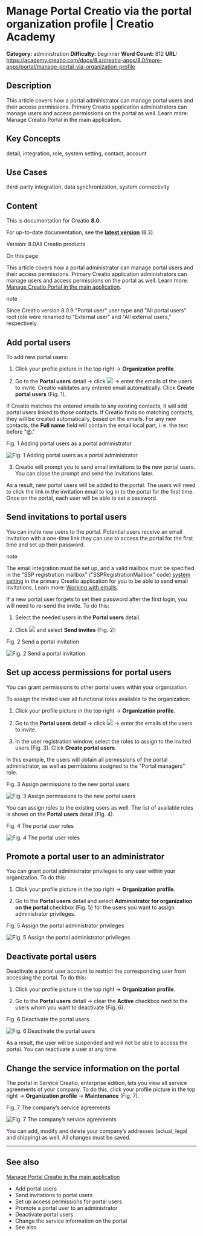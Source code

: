 # Manage Portal Creatio via the portal organization profile | Creatio Academy

**Category:** administration **Difficulty:** beginner **Word Count:** 812
**URL:**
https://academy.creatio.com/docs/8.x/creatio-apps/8.0/more-apps/portal/manage-portal-via-organization-profile

## Description

This article covers how a portal administrator can manage portal users and their
access permissions. Primary Creatio application administrators can manage users
and access permissions on the portal as well. Learn more: Manage Creatio Portal
in the main application.

## Key Concepts

detail, integration, role, system setting, contact, account

## Use Cases

third-party integration, data synchronization, system connectivity

## Content

This is documentation for Creatio **8.0**.

For up-to-date documentation, see the
**[latest version](/docs/8.x/creatio-apps/overview/platform-overview)** (8.3).

Version: 8.0All Creatio products

On this page

This article covers how a portal administrator can manage portal users and their
access permissions. Primary Creatio application administrators can manage users
and access permissions on the portal as well. Learn more:
[Manage Creatio Portal in the main application](https://academy.creatio.com/node/2085/).

note

Since Creatio version 8.0.9 "Portal user" user type and "All portal users" root
role were renamed to "External user" and "All external users," respectively.

## Add portal users​

To add new portal users:

1. Click your profile picture in the top right → **Organization profile**.

2. Go to the **Portal users** detail → click
   ![](https://academy.creatio.com/docs/sites/default/files/inline-images/btn_com_add_tab_1.png)
   → enter the emails of the users to invite. Creatio validates any entered
   email automatically. Click **Create portal users** (Fig. 1).

If Creatio matches the entered emails to any existing contacts, it will add
portal users linked to those contacts. If Creatio finds no matching contacts,
they will be created automatically, based on the emails. For any new contacts,
the **Full name** field will contain the email local part, i. e. the text before
"@."

Fig. 1 Adding portal users as a portal administrator

![Fig. 1 Adding portal users as a portal administrator](https://academy.creatio.com/docs/sites/en/files/images/More_Apps/portal/manage_portal_via_organization_profile/gif_chapter_portal_adding_new_user_on_portal.gif)

3. Creatio will prompt you to send email invitations to the new portal users.
   You can close the prompt and send the invitations later.

As a result, new portal users will be added to the portal. The users will need
to click the link in the invitation email to log in to the portal for the first
time. Once on the portal, each user will be able to set a password.

## Send invitations to portal users​

You can invite new users to the portal. Potential users receive an email
invitation with a one-time link they can use to access the portal for the first
time and set up their password.

note

The email integration must be set up, and a valid mailbox must be specified in
the "SSP registration mailbox" ("SSPRegistrationMailbox" code)
[system setting](https://academy.creatio.com/node/286/) in the primary Creatio
application for you to be able to send email invitations. Learn more:
[Working with emails](https://academy.creatio.com/node/749/).

If a new portal user forgets to set their password after the first login, you
will need to re-send the invite. To do this:

1. Select the needed users in the **Portal users** detail.

2. Click
   ![](https://academy.creatio.com/docs/sites/default/files/inline-images/btn_marketing_plans_detail_menu_1.png)
   and select **Send invites** (Fig. 2):

Fig. 2 Send a portal invitation

![Fig. 2 Send a portal invitation](https://academy.creatio.com/docs/sites/en/files/images/More_Apps/portal/manage_portal_via_organization_profile/scr_chapter_porta_portal_user_invitation.png)

## Set up access permissions for portal users​

You can grant permissions to other portal users within your organization.

To assign the invited user all functional roles available to the organization:

1. Click your profile picture in the top right → **Organization profile**.

2. Go to the **Portal users** detail → click
   ![](https://academy.creatio.com/docs/sites/default/files/inline-images/btn_com_add_tab_2.png)
   → enter the emails of the users to invite.

3. In the user registration window, select the roles to assign to the invited
   users (Fig. 3). Click **Create portal users**.

In this example, the users will obtain all permissions of the portal
administrator, as well as permissions assigned to the "Portal managers" role.

Fig. 3 Assign permissions to the new portal users

![Fig. 3 Assign permissions to the new portal users](https://academy.creatio.com/docs/sites/en/files/images/More_Apps/portal/manage_portal_via_organization_profile/scr_chapter_porta_portal_user_functional_roles.png)

You can assign roles to the existing users as well. The list of available roles
is shown on the **Portal users** detail (Fig. 4).

Fig. 4 The portal user roles

![Fig. 4 The portal user roles](https://academy.creatio.com/docs/sites/en/files/images/More_Apps/portal/manage_portal_via_organization_profile/scr_chapter_porta_portal_user_all_functional_roles.png)

## Promote a portal user to an administrator​

You can grant portal administrator privileges to any user within your
organization. To do this:

1. Click your profile picture in the top right → **Organization profile**.

2. Go to the **Portal users** detail and select **Administrator for organization
   on the portal** checkbox (Fig. 5) for the users you want to assign
   administrator privileges.

Fig. 5 Assign the portal administrator privileges

![Fig. 5 Assign the portal administrator privileges](https://academy.creatio.com/docs/sites/en/files/images/More_Apps/portal/manage_portal_via_organization_profile/scr_chapter_porta_portal_administrators2.png)

## Deactivate portal users​

Deactivate a portal user account to restrict the corresponding user from
accessing the portal. To do this:

1. Click your profile picture in the top right → **Organization profile**.

2. Go to the **Portal users** detail → clear the **Active** checkbox next to the
   users whom you want to deactivate (Fig. 6).

Fig. 6 Deactivate the portal users

![Fig. 6 Deactivate the portal users](https://academy.creatio.com/docs/sites/en/files/images/More_Apps/portal/manage_portal_via_organization_profile/scr_chapter_porta_portal_users_deactivation.png)

As a result, the user will be suspended and will not be able to access the
portal. You can reactivate a user at any time.

## Change the service information on the portal​

The portal in Service Creatio, enterprise edition, lets you view all service
agreements of your company. To do this, click your profile picture in the top
right → **Organization profile** → **Maintenance** (Fig. 7).

Fig. 7 The company’s service agreements

![Fig. 7 The company’s service agreements](https://academy.creatio.com/docs/sites/en/files/images/More_Apps/portal/manage_portal_via_organization_profile/scr_chapter_portal_organization_page_maintaince.png)

You can add, modify and delete your company’s addresses (actual, legal and
shipping) as well. All changes must be saved.

---

## See also​

[Manage Portal Creatio in the main application](entity:node/2085)

- Add portal users
- Send invitations to portal users
- Set up access permissions for portal users
- Promote a portal user to an administrator
- Deactivate portal users
- Change the service information on the portal
- See also
